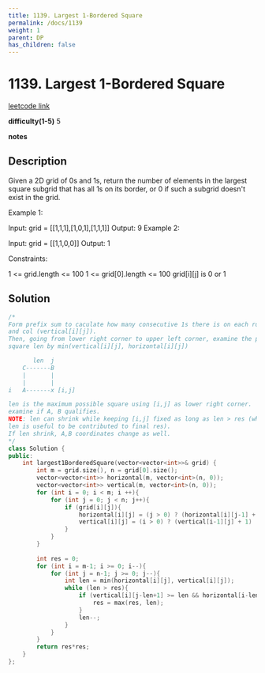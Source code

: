 ```yaml
---
title: 1139. Largest 1-Bordered Square
permalink: /docs/1139
weight: 1
parent: DP
has_children: false
---
```

# 1139. Largest 1-Bordered Square
[leetcode link](https://leetcode.com/problems/largest-1-bordered-square/)

**difficulty(1-5)** 
5

**notes**   


## Description
Given a 2D grid of 0s and 1s, return the number of elements in the largest square subgrid that has all 1s on its border, or 0 if such a subgrid doesn't exist in the grid.

 

Example 1:

Input: grid = [[1,1,1],[1,0,1],[1,1,1]]
Output: 9
Example 2:

Input: grid = [[1,1,0,0]]
Output: 1
 

Constraints:

1 <= grid.length <= 100
1 <= grid[0].length <= 100
grid[i][j] is 0 or 1

## Solution
```c++
/* 
Form prefix sum to caculate how many consecutive 1s there is on each row (horizontal[i][j])
and col (vertical[i][j]).
Then, going from lower right corner to upper left corner, examine the possible 
square len by min(vertical[i][j], horizontal[i][j])

       len  j  
    C-------B
    |       |
    |       |
i   A-------x [i,j]

len is the maximum possible square using [i,j] as lower right corner. 
examine if A, B qualifies.
NOTE: len can shrink while keeping [i,j] fixed as long as len > res (which means
len is useful to be contributed to final res).
If len shrink, A,B coordinates change as well.
*/
class Solution {
public:
    int largest1BorderedSquare(vector<vector<int>>& grid) {
        int m = grid.size(), n = grid[0].size();
        vector<vector<int>> horizontal(m, vector<int>(n, 0));
        vector<vector<int>> vertical(m, vector<int>(n, 0));
        for (int i = 0; i < m; i ++){
            for (int j = 0; j < n; j++){
                if (grid[i][j]){
                    horizontal[i][j] = (j > 0) ? (horizontal[i][j-1] + 1) : 1;
                    vertical[i][j] = (i > 0) ? (vertical[i-1][j] + 1) : 1;
                }
            }
        }
        
        int res = 0;
        for (int i = m-1; i >= 0; i--){
            for (int j = n-1; j >= 0; j--){
                int len = min(horizontal[i][j], vertical[i][j]);
                while (len > res){
                    if (vertical[i][j-len+1] >= len && horizontal[i-len+1][j] >= len){
                        res = max(res, len);
                    }
                    len--;                   
                }
            }
        }
        return res*res;
    }
};
```

<!-- 
Default label
{: .label }

Blue label
{: .label .label-blue }

Stable
{: .label .label-green }

New release
{: .label .label-purple }

Coming soon
{: .label .label-yellow }

Deprecated
{: .label .label-red } -->
